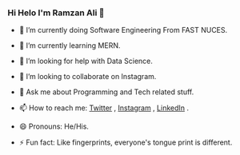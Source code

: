 ### Hi Helo I'm Ramzan Ali 👋

- 🔭 I’m currently doing Software Engineering From FAST NUCES.
- 🌱 I’m currently learning MERN.
- 🤔 I’m looking for help with Data Science.
- 👯 I’m looking to collaborate on Instagram.
- 💬 Ask me about Programming and Tech related stuff.
- 📫 How to reach me: [Twitter](https://twitter.com/RazaBaqir_5) , 
[Instagram](https://www.instagram.com/raza.baqir5/) , 
[LinkedIn](https://www.linkedin.com/in/raza-baqir-5106a4241/) .

- 😄 Pronouns: He/His.
- ⚡ Fun fact: Like fingerprints, everyone's tongue print is different.

